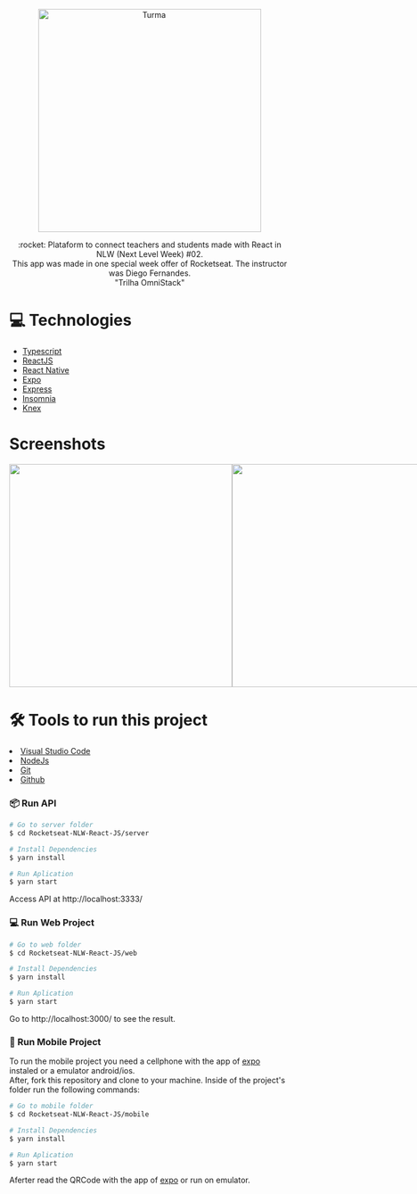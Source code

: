 <p align="center">
   <img src=".github/NLW.png" alt="Turma" width="400"/>   
</p>
<p align="center">:rocket: Plataform to connect teachers and students made with React in NLW (Next Level Week) #02. <br>
This app was made in one special week offer of Rocketseat. The instructor was Diego  Fernandes.<br>
"Trilha OmniStack"
</p>

# :computer: Technologies
<ul>
 <li><a href="https://www.typescriptlang.org/">Typescript</a></li> 
  <li><a href="https://reactjs.org/">ReactJS</a></li>
  <li><a href="https://reactnative.dev/">React Native</a></li>
  <li><a href="https://expo.io/">Expo</a></li>
  <li><a href="https://expressjs.com/en/api.html#express">Express</a></li>
  <li><a href="https://insomnia.rest/">Insomnia</a></li>
  <li><a href="http://knexjs.org/">Knex</a></li>
</ul>

# Screenshots
<div style="display: flex; flex-direction: 'row'; align-items: 'center';">
   <img src=".github/web-landing.png" width="400px">
   <img src="web/src/assets/images/landing.svg" width="400px">
</div>


# 🛠️ Tools to run this project

<li><a href="https://code.visualstudio.com/">Visual Studio Code</a></li>
<li><a href="https://nodejs.org/en/">NodeJs</a></li>
<li><a href="https://git-scm.com/">Git</a></li>
<li><a href="https://github.com/">Github</a></li>




### 📦 Run API

```bash
# Go to server folder
$ cd Rocketseat-NLW-React-JS/server

# Install Dependencies
$ yarn install

# Run Aplication
$ yarn start
```
Access API at http://localhost:3333/

### 💻 Run Web Project

```bash
# Go to web folder
$ cd Rocketseat-NLW-React-JS/web

# Install Dependencies
$ yarn install

# Run Aplication
$ yarn start
```
Go to http://localhost:3000/ to see the result.

### 📱 Run Mobile Project

To run the mobile project you need a cellphone with the app of [expo](https://play.google.com/store/apps/details?id=host.exp.exponent) instaled or a emulator android/ios.
<br />
After, fork this repository and clone to your machine. Inside of the project's folder run the following commands:

```bash
# Go to mobile folder
$ cd Rocketseat-NLW-React-JS/mobile

# Install Dependencies
$ yarn install

# Run Aplication
$ yarn start
```
Aferter read the QRCode with the app of [expo](https://play.google.com/store/apps/details?id=host.exp.exponent) or run on emulator.